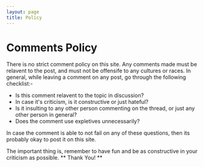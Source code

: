 ```yaml
---
layout: page
title: Policy
---
```


# Comments Policy
There is no strict comment policy on this site. Any comments made must be relavent to the post, and must not be offensife to any cultures or races.
In general, while leaving a comment on any post, go through the following checklist:-
  * Is this comment relavent to the topic in discussion?
  * In case it's criticism, is it constructive or just hateful?
  * Is it insulting to any other person commenting on the thread, or just any other person in general?
  * Does the comment use expletives unnecessarily?

In case the comment is able to not fail on any of these questions, then its probably okay to post it on this site.
<p class="message">
  The important thing is, remember to have fun and be as constructive in your criticism as possible. ** Thank You! **
</p>
